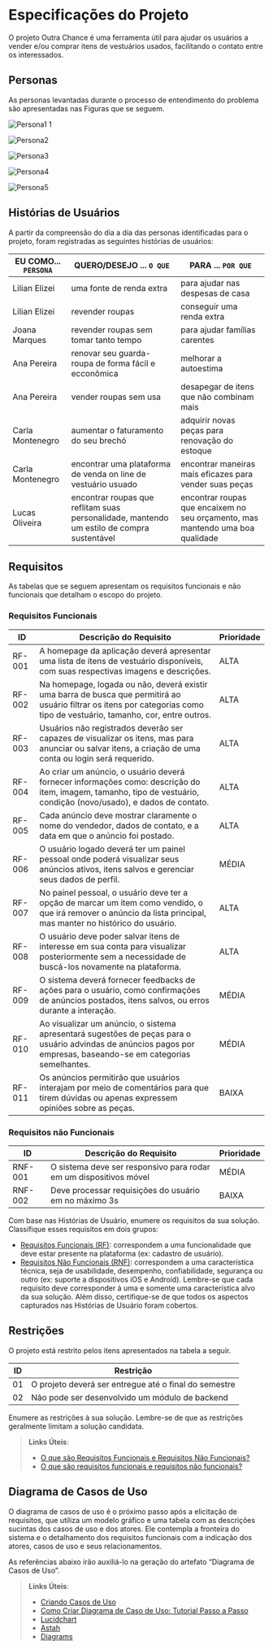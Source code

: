 # Especificações do Projeto

O projeto Outra Chance é uma ferramenta útil para ajudar os usuários a vender e/ou comprar itens de vestuários usados, facilitando o contato entre os interessados.  

## Personas

As personas levantadas durante o processo de entendimento do problema são apresentadas nas Figuras que se seguem. 

![Persona1 1](https://github.com/ICEI-PUC-Minas-PMV-ADS/pmv-ads-2023-2-e2-proj-int-t11-pmv-ads-2023-2-e2-proj-int-t11-grupo3/assets/126190493/2fb42323-abbf-431a-8063-b9164d401294)

![Persona2](https://github.com/ICEI-PUC-Minas-PMV-ADS/pmv-ads-2023-2-e2-proj-int-t11-pmv-ads-2023-2-e2-proj-int-t11-grupo3/assets/126190493/c5b9ec42-87fe-438a-8826-231d7b466c51)

![Persona3](https://github.com/ICEI-PUC-Minas-PMV-ADS/pmv-ads-2023-2-e2-proj-int-t11-pmv-ads-2023-2-e2-proj-int-t11-grupo3/assets/126190493/32a4b002-00e3-454c-9529-4b8dc388177a)

![Persona4](https://github.com/ICEI-PUC-Minas-PMV-ADS/pmv-ads-2023-2-e2-proj-int-t11-pmv-ads-2023-2-e2-proj-int-t11-grupo3/assets/126190493/2bd66e30-7559-47e4-8a3a-e88e77db135e)

![Persona5](https://github.com/ICEI-PUC-Minas-PMV-ADS/pmv-ads-2023-2-e2-proj-int-t11-pmv-ads-2023-2-e2-proj-int-t11-grupo3/assets/126190493/a83adb01-219e-4239-8c6a-e3022ee4e1ba)

## Histórias de Usuários

A partir da compreensão do dia a dia das personas identificadas para o projeto, foram registradas as seguintes histórias de usuários:

|EU COMO... `PERSONA`|QUERO/DESEJO ... `O QUE`                                                                    |PARA ... `POR QUE`                                                                                          |
|--------------------|--------------------------------------------------------------------------------------------|------------------------------------------------------------------------------------------------------------|
|Lilian Elizei       | uma fonte de renda extra                                                                   | para ajudar nas despesas de casa                                                                           |
|Lilian Elizei       | revender roupas                                                                            | conseguir uma renda extra                                                                                  |
|Joana Marques       | revender roupas sem tomar tanto tempo                                                      | para ajudar famílias carentes                                                                              | 
|Ana Pereira         | renovar seu guarda-roupa de forma fácil e ecconômica                                       | melhorar a autoestima                                                                                      |
|Ana Pereira         | vender roupas sem usa                                                                      | desapegar de itens que não combinam mais                                                                   |
|Carla Montenegro    | aumentar o faturamento do seu brechó                                                       | adquirir novas peças para renovação do estoque                                                             |
|Carla Montenegro    | encontrar uma plataforma de venda on line de vestuário usuado                              | encontrar maneiras mais eficazes para vender suas peças                                                    |
|Lucas Oliveira      | encontrar roupas que reflitam suas personalidade, mantendo um estilo de compra sustentável | encontrar roupas que encaixem no seu orçamento, mas mantendo uma boa qualidade                             |

   
## Requisitos

As tabelas que se seguem apresentam os requisitos funcionais e não funcionais que detalham o escopo do projeto.

### Requisitos Funcionais

|ID    | Descrição do Requisito                                                                                                                                                     | Prioridade |
|------|----------------------------------------------------------------------------------------------------------------------------------------------------------------------------|------------|
|RF-001| A homepage da aplicação deverá apresentar uma lista de itens de vestuário disponíveis, com suas respectivas imagens e descrições.                                          | ALTA       | 
|RF-002| Na homepage, logada ou não, deverá existir uma barra de busca que permitirá ao usuário filtrar os itens por categorias como tipo de vestuário, tamanho, cor, entre outros. | ALTA       |
|RF-003| Usuários não registrados deverão ser capazes de visualizar os itens, mas para anunciar ou salvar itens, a criação de uma conta ou login será requerido.                    | ALTA       |
|RF-004| Ao criar um anúncio, o usuário deverá fornecer informações como: descrição do item, imagem, tamanho, tipo de vestuário, condição (novo/usado), e dados de contato.         | ALTA       |
|RF-005| Cada anúncio deve mostrar claramente o nome do vendedor, dados de contato, e a data em que o anúncio foi postado.                                                          | ALTA       |
|RF-006| O usuário logado deverá ter um painel pessoal onde poderá visualizar seus anúncios ativos, itens salvos e gerenciar seus dados de perfil.                                  | MÉDIA      |
|RF-007| No painel pessoal, o usuário deve ter a opção de marcar um item como vendido, o que irá remover o anúncio da lista principal, mas manter no histórico do usuário.          | ALTA       |
|RF-008| O usuário deve poder salvar itens de interesse em sua conta para visualizar posteriormente sem a necessidade de buscá-los novamente na plataforma.                         | ALTA       |
|RF-009| O sistema deverá fornecer feedbacks de ações para o usuário, como confirmações de anúncios postados, itens salvos, ou erros durante a interação.                           | MÉDIA      |
|RF-010| Ao visualizar um anúncio, o sistema apresentará sugestões de peças para o usuário advindas de anúncios pagos por empresas, baseando-se em categorias semelhantes.          | MÉDIA      |
|RF-011| Os anúncios permitirão que usuários interajam por meio de comentários para que tirem dúvidas ou apenas expressem opiniões sobre as peças.                                  | BAIXA      |

### Requisitos não Funcionais

|ID     | Descrição do Requisito  |Prioridade |
|-------|-------------------------|----|
|RNF-001| O sistema deve ser responsivo para rodar em um dispositivos móvel | MÉDIA | 
|RNF-002| Deve processar requisições do usuário em no máximo 3s |  BAIXA | 

Com base nas Histórias de Usuário, enumere os requisitos da sua solução. Classifique esses requisitos em dois grupos:

- [Requisitos Funcionais
 (RF)](https://pt.wikipedia.org/wiki/Requisito_funcional):
 correspondem a uma funcionalidade que deve estar presente na
  plataforma (ex: cadastro de usuário).
- [Requisitos Não Funcionais
  (RNF)](https://pt.wikipedia.org/wiki/Requisito_n%C3%A3o_funcional):
  correspondem a uma característica técnica, seja de usabilidade,
  desempenho, confiabilidade, segurança ou outro (ex: suporte a
  dispositivos iOS e Android).
Lembre-se que cada requisito deve corresponder à uma e somente uma
característica alvo da sua solução. Além disso, certifique-se de que
todos os aspectos capturados nas Histórias de Usuário foram cobertos.

## Restrições

O projeto está restrito pelos itens apresentados na tabela a seguir.

|ID| Restrição                                             |
|--|-------------------------------------------------------|
|01| O projeto deverá ser entregue até o final do semestre |
|02| Não pode ser desenvolvido um módulo de backend        |


Enumere as restrições à sua solução. Lembre-se de que as restrições geralmente limitam a solução candidata.

> **Links Úteis**:
> - [O que são Requisitos Funcionais e Requisitos Não Funcionais?](https://codificar.com.br/requisitos-funcionais-nao-funcionais/)
> - [O que são requisitos funcionais e requisitos não funcionais?](https://analisederequisitos.com.br/requisitos-funcionais-e-requisitos-nao-funcionais-o-que-sao/)

## Diagrama de Casos de Uso

O diagrama de casos de uso é o próximo passo após a elicitação de requisitos, que utiliza um modelo gráfico e uma tabela com as descrições sucintas dos casos de uso e dos atores. Ele contempla a fronteira do sistema e o detalhamento dos requisitos funcionais com a indicação dos atores, casos de uso e seus relacionamentos. 

As referências abaixo irão auxiliá-lo na geração do artefato “Diagrama de Casos de Uso”.

> **Links Úteis**:
> - [Criando Casos de Uso](https://www.ibm.com/docs/pt-br/elm/6.0?topic=requirements-creating-use-cases)
> - [Como Criar Diagrama de Caso de Uso: Tutorial Passo a Passo](https://gitmind.com/pt/fazer-diagrama-de-caso-uso.html/)
> - [Lucidchart](https://www.lucidchart.com/)
> - [Astah](https://astah.net/)
> - [Diagrams](https://app.diagrams.net/)
